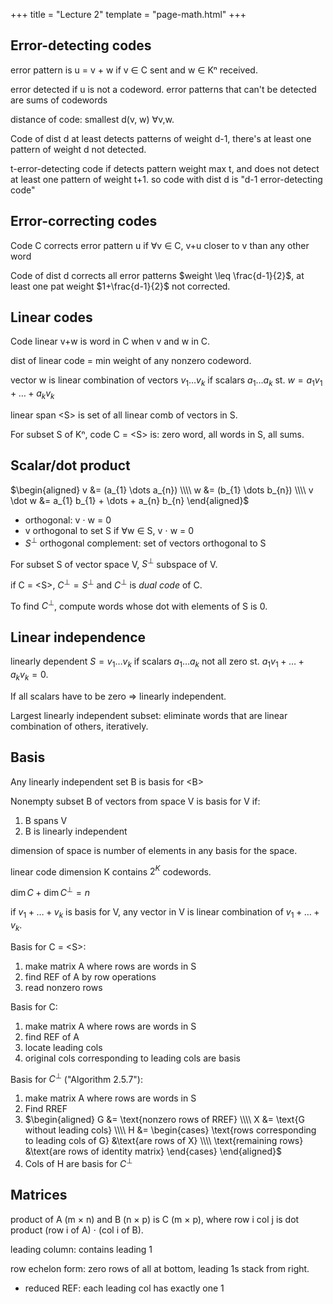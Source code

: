 +++
title = "Lecture 2"
template = "page-math.html"
+++

## Error-detecting codes
error pattern is u = v + w if v ∈ C sent and w ∈ Kⁿ received.

error detected if u is not a codeword.
error patterns that can't be detected are sums of codewords

distance of code: smallest d(v, w) ∀v,w.

Code of dist d at least detects patterns of weight d-1, there's at least one pattern of weight d not detected.

t-error-detecting code if detects pattern weight max t, and does not detect at least one pattern of weight t+1.
so code with dist d is "d-1 error-detecting code"

## Error-correcting codes
Code C corrects error pattern u if ∀v ∈ C, v+u closer to v than any other word

Code of dist d corrects all error patterns $weight \leq \frac{d-1}{2}$, at least one pat weight $1+\frac{d-1}{2}$ not corrected.

## Linear codes
Code linear v+w is word in C when v and w in C.

dist of linear code = min weight of any nonzero codeword.

vector w is linear combination of vectors $v_{1} \dots v_{k}$ if scalars $a_1 \dots a_k$ st. $w = a_{1} v_{1} + \dots + a_{k} v_{k}$

linear span \<S\> is set of all linear comb of vectors in S.

For subset S of Kⁿ, code C = \<S\> is: zero word, all words in S, all sums.

## Scalar/dot product
$\begin{aligned}
v &= (a_{1} \dots a_{n}) \\\\
w &= (b_{1} \dots b_{n}) \\\\
v \dot w &= a_{1} b_{1} + \dots + a_{n} b_{n}
\end{aligned}$

- orthogonal: v ⋅ w = 0
- v orthogonal to set S if ∀w ∈ S, v ⋅ w = 0
- $S^{\perp}$ orthogonal complement: set of vectors orthogonal to S

For subset S of vector space V, $S^{\perp}$ subspace of V.

if C = \<S\>, $C^{\perp} = S^{\perp}$ and $C^{\perp}$ is _dual code_ of C.

To find $C^{\perp}$,  compute words whose dot with elements of S is 0.

## Linear independence
linearly dependent $S = {v_{1} \dots v_{k}}$ if scalars $a_1 \dots a_k$ not all zero st. $a_{1} v_{1} + \dots + a_{k} v_{k} = 0$.

If all scalars have to be zero ⇒ linearly independent.

Largest linearly independent subset: eliminate words that are linear combination of others, iteratively.

## Basis
Any linearly independent set B is basis for \<B\>

Nonempty subset B of vectors from space V is basis for V if:
1. B spans V
2. B is linearly independent

dimension of space is number of elements in any basis for the space.

linear code dimension K contains $2^{K}$ codewords.

$\dim C + \dim C^{\perp} = n$

if ${v_{1} + \dots + v_{k}}$ is basis for V, any vector in V is linear combination of ${v_{1} + \dots + v_{k}}$.

Basis for C = \<S\>:
1. make matrix A where rows are words in S
2. find REF of A by row operations
3. read nonzero rows

Basis for C:
1. make matrix A where rows are words in S
2. find REF of A
3. locate leading cols
4. original cols corresponding to leading cols are basis

Basis for $C^{\perp}$ ("Algorithm 2.5.7"):
1. make matrix A where rows are words in S
2. Find RREF
3. $\begin{aligned}
    G &= \text{nonzero rows of RREF} \\\\
    X &= \text{G without leading cols} \\\\
    H &= \begin{cases}
        \text{rows corresponding to leading cols of G} &\text{are rows of X} \\\\
        \text{remaining rows} &\text{are rows of identity matrix}
        \end{cases}
    \end{aligned}$
4. Cols of H are basis for $C^{\perp}$

## Matrices
product of A (m × n) and B (n × p) is C (m × p), where row i col j is dot product (row i of A) ⋅ (col i of B).

leading column: contains leading 1

row echelon form: zero rows of all at bottom, leading 1s stack from right.
- reduced REF: each leading col has exactly one 1

